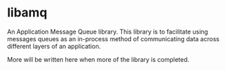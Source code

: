 # libamq
An Application Message Queue library. This library is to facilitate using
messages queues as an in-process method of communicating data across different
layers of an application.

More will be written here when more of the library is completed.
